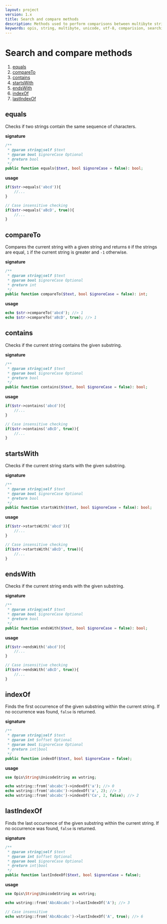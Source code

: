 ```yaml
---
layout: project
version: 1.x
title: Search and compare methods
description: Methods used to perform comparisons between multibyte strings, as well as for searching for substrings.
keywords: opis, string, multibyte, unicode, utf-8, comparision, searching  
---
```

# Search and compare methods

1. [equals](#equals)
2. [compareTo](#compareto)
3. [contains](#contains)
4. [startsWith](#startswith)
5. [endsWith](#endswith)
6. [indexOf](#indexof)
7. [lastIndexOf](#lastindexof)

## equals

Checks if two strings contain the same sequence of characters.

**signature**

```php
/**
 * @param string|self $text
 * @param bool $ignoreCase Optional
 * @return bool
 */
public function equals($text, bool $ignoreCase = false): bool;
```

**usage**

```php
if($str->equals('abcd')){
    //...
}

// Case insensitive checking
if($str->equals('aBcD', true)){
    //...
}
```

## compareTo

Compares the current string with a given string and returns `0` if the strings are equal, 
`1` if the current string is greater and `-1` otherwise.

**signature**

```php
/**
 * @param string|self $text
 * @param bool $ignoreCase Optional
 * @return int
 */
public function compareTo($text, bool $ignoreCase = false): int;
```

**usage**

```php
echo $str->compareTo('abcd'); //> 1
echo $str->compareTo('aBcD', true); //> 1
```

## contains

Checks if the current string contains the given substring.

**signature**

```php
/**
 * @param string|self $text
 * @param bool $ignoreCase Optional
 * @return bool
 */
public function contains($text, bool $ignoreCase = false): bool;
```

**usage**

```php
if($str->contains('abcd')){
    //...
}

// Case insensitive checking
if($str->contains('aBcD', true)){
    //...
}
```

## startsWith

Checks if the current string starts with the given substring.

**signature**

```php
/**
 * @param string|self $text
 * @param bool $ignoreCase Optional
 * @return bool
 */
public function startsWith($text, bool $ignoreCase = false): bool;
```

**usage**

```php
if($str->startsWith('abcd')){
    //...
}

// Case insensitive checking
if($str->startsWith('aBcD', true)){
    //...
}
```

## endsWith

Checks if the current string ends with the given substring.

**signature**

```php
/**
 * @param string|self $text
 * @param bool $ignoreCase Optional
 * @return bool
 */
public function endsWith($text, bool $ignoreCase = false): bool;
```

**usage**

```php
if($str->endsWith('abcd')){
    //...
}

// Case insensitive checking
if($str->endsWith('aBcD', true)){
    //...
}
```

## indexOf

Finds the first occurrence of the given substring within the current string.
If no occurrence was found, `false` is returned.

**signature**

```php
/**
 * @param string|self $text
 * @param int $offset Optional
 * @param bool $ignoreCase Optional
 * @return int|bool
 */
public function indexOf($text, bool $ignoreCase = false);
```

**usage**

```php
use Opis\String\UnicodeString as wstring;

echo wstring::from('abcabc')->indexOf('a'); //> 0
echo wstring::from('abcabc')->indexOf('a', 2); //> 3
echo wstring::from('abcabc')->indexOf('Ca', 2, false); //> 2
```

## lastIndexOf

Finds the last occurrence of the given substring within the current string.
If no occurrence was found, `false` is returned.

**signature**

```php
/**
 * @param string|self $text
 * @param int $offset Optional
 * @param bool $ignoreCase Optional
 * @return int|bool
 */
public function lastIndexOf($text, bool $ignoreCase = false);
```

**usage**

```php
use Opis\String\UnicodeString as wstring;

echo wstring::from('AbcAbcabc')->lastIndexOf('A'); //> 3

// Case insensitive
echo wstring::from('AbcAbcabc')->lastIndexOf('A', true); //> 6
```
